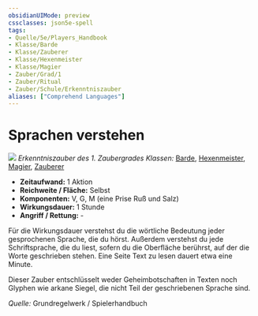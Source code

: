 ```yaml
---
obsidianUIMode: preview
cssclasses: json5e-spell
tags:
- Quelle/5e/Players_Handbook
- Klasse/Barde
- Klasse/Zauberer
- Klasse/Hexenmeister
- Klasse/Magier
- Zauber/Grad/1
- Zauber/Ritual
- Zauber/Schule/Erkenntniszauber
aliases: ["Comprehend Languages"]
---
```

# Sprachen verstehen
![](../../../99%20-%20Setup/Files/Bildersammlung/Symbolik/Erkenntniszauber.webp#token)
*Erkenntniszauber des 1. Zaubergrades*
*Klassen:* [Barde](05%20-%20Wikipedia/Charakteroptionen/02.%20Klassen/Barde.md), [Hexenmeister](../Charakteroptionen/Klassen/Hexenmeister.md), [Magier](../Charakteroptionen/Klassen/Magier.md), [Zauberer](../Charakteroptionen/Klassen/Zauberer.md)

- **Zeitaufwand:** 1 Aktion
- **Reichweite / Fläche:** Selbst
- **Komponenten:** V, G, M (eine Prise Ruß und Salz)
- **Wirkungsdauer:** 1 Stunde
- **Angriff / Rettung:** -

Für die Wirkungsdauer verstehst du die wörtliche Bedeutung jeder gesprochenen Sprache, die du hörst. Außerdem verstehst du jede Schriftsprache, die du liest, sofern du die Oberfläche berührst, auf der die Worte geschrieben stehen. Eine Seite Text zu lesen dauert etwa eine Minute.

Dieser Zauber entschlüsselt weder Geheimbotschaften in Texten noch Glyphen wie arkane Siegel, die nicht Teil der geschriebenen Sprache sind.

*Quelle:* Grundregelwerk / Spielerhandbuch
